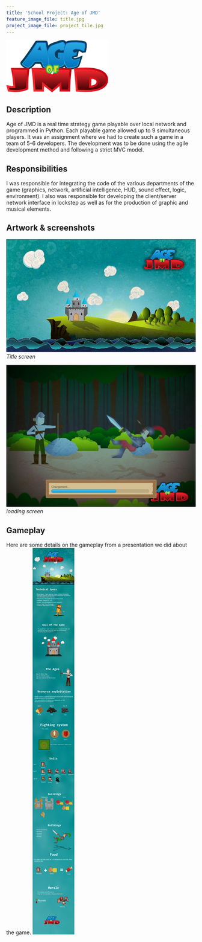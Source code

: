 ```yaml
---
title: 'School Project: Age of JMD'
feature_image_file: title.jpg
project_image_file: project_tile.jpg
---
```


![](age_of_jmd_logo.png)

## Description
Age of JMD is a real time strategy game playable over local network and programmed in Python. 
Each playable game allowed up to 9 simultaneous players. It was an assignment where we had to create such a game in a team of 5-6 developers. 
The development was to be done using the agile development method and following a strict MVC model.

## Responsibilities
I was responsible for integrating the code of the various departments of the game
(graphics, network, artificial intelligence, HUD, sound effect, logic, environment). I also was responsible
for developing the client/server network interface in lockstep as well as for the production of graphic and musical elements.


## Artwork & screenshots

![](title.jpg)
*Title screen*

![](loading_screen.jpg)
*loading screen*


## Gameplay

Here are some details on the gameplay from a presentation we did about the game.
![](gameplay.jpg)